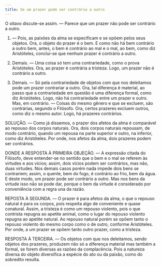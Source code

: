```yaml
---
title: Se um prazer pode ser contrário a outro
---
```


O oitavo discute-se assim. ― Parece que um prazer não pode ser contrário a outro.  

1. ― Pois, as paixões da alma se especificam e se opõem pelos seus objetos. Ora, o objeto do prazer é o bem. E como não há bem contrário a outro bem, antes, o bem é contrário ao mal e o mal, ao bem, como diz Aristóteles, conclui-se que nenhum prazer é contrário a outro.  

2. Demais. ― Uma coisa só tem uma contrariedade, como o prova Aristóteles. Ora, ao prazer é contrária a tristeza. Logo, um prazer não é contrário a outro.  

3. Demais. ― Só pela contrariedade de objetos com que nos deleitamos pode um prazer contrariar a outro. Ora, tal diferença é material, ao passo que a contrariedade em questão é uma diferença formal, como diz Aristóteles. Logo, não há contrariedade entre um prazer e outro.  Mas, em contrário. ― Coisas do mesmo gênero e que se excluem, são contrárias, segundo o Filósofo. Ora, certos prazeres excluem outros, como diz o mesmo autor. Logo, há prazeres contrários.  

SOLUÇÃO. ― Como já dissemos, o prazer dos afetos da alma é comparável ao repouso dos corpos naturais. Ora, dois corpos naturais repousam, de modo contrário, quando um repousa na parte superior e outro, na inferior, como diz Aristóteles. Por onde, nos afetos da alma, dois prazeres podem ser contrários. 

DONDE A RESPOSTA À PRIMEIRA OBJEÇÃO. ― A expressão citada do Filósofo, deve entender-se no sentido que o bem e o mal se referem às virtudes e aos vícios; assim, dois vícios podem ser contrários, mas não, duas virtudes. Nos demais casos porém nada impede dois bens se contrariem; assim, o quente, bem do fogo, é contrário ao frio, bem da água. E deste modo, um prazer pode ser contrário a outro. Mas nos bens da virtude isso não se pode dar, porque o bem da virtude é considerado por conveniência com a regra una da razão.  

REPOSTA À SEGUNDA. ― O prazer é para afetos da alma, o que o repouso natural é para os corpos, pois respeita algo de conveniente e quase conatural. Assim, a tristeza é como um repouso violento, pois o que contrista repugna ao apetite animal, como o lugar do repouso violento repugna ao apetite natural. Ao repouso natural porém se opõem tanto o repouso violento do mesmo corpo como o de outro, conforme Aristóteles. Por onde, a um prazer se opõem tanto outro prazer, como a tristeza.  

RESPOSTA À TERCEIRA. ― Os objetos com que nos deleitamos, sendo objetos dos prazeres, produzem não só a diferença material mas também a formal, se forem diversas as razões da complacência. Pois a natureza diversa do objeto diversifica a espécie do ato ou da paixão, como do sobredito resulta.
